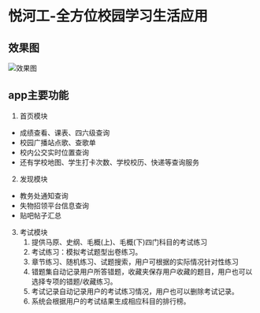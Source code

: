 # 悦河工-全方位校园学习生活应用
## 效果图
![效果图](http://myhebut.oss-cn-hangzhou.aliyuncs.com/github%2Fmyhebutapp.gif "效果图")

## app主要功能
1. 首页模块
 * 成绩查看、课表、四六级查询
 * 校园广播站点歌、查歌单
 * 校内公交实时位置查询
 * 还有学校地图、学生打卡次数、学校校历、快递等查询服务
2. 发现模块
 * 教务处通知查询
 * 失物招领平台信息查询
 * 贴吧帖子汇总
3. 考试模块
    1. 提供马原、史纲、毛概(上)、毛概(下)四门科目的考试练习
    1. 考试练习：模拟考试题型出卷练习。
    2. 章节练习、随机练习、试题搜索，用户可根据的实际情况针对性练习
    3. 错题集自动记录用户所答错题，收藏夹保存用户收藏的题目，用户也可以选择专项的错题/收藏练习。
    4. 考试记录自动记录用户的考试练习情况，用户也可以删除考试记录。
    5. 系统会根据用户的考试结果生成相应科目的排行榜。


